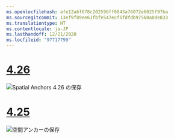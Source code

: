 ```yaml
---
ms.openlocfilehash: afe12a6f678c202596ff0843a76072e6025f97ba
ms.sourcegitcommit: 13ef9f89ee61fbfe547ecf5fdfdb97560a0de833
ms.translationtype: HT
ms.contentlocale: ja-JP
ms.lasthandoff: 12/21/2020
ms.locfileid: "97717799"
---
```

# <a name="426"></a>[4.26](#tab/426)

![Spatial Anchors 4.26 の保存](../images/local-spatial-anchors-img-02.png)

# <a name="425"></a>[4.25](#tab/425)

![空間アンカーの保存](../images/unreal-spatialanchors-save.PNG)
